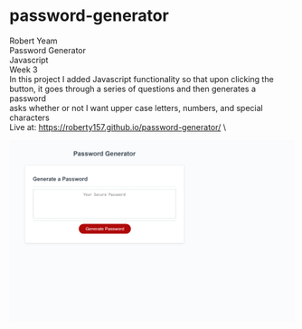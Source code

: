 # password-generator

Robert Yeam\
Password Generator\
Javascript\
Week 3\
In this project I added Javascript functionality so that upon clicking the button, it goes through a series of questions and then generates a password\
asks whether or not I want upper case letters, numbers, and special characters\
Live at: https://roberty157.github.io/password-generator/ \

![Alt text](_C__Users_rober_UCIBootCamp_password-generator_index.html.png?raw=true "Title")

